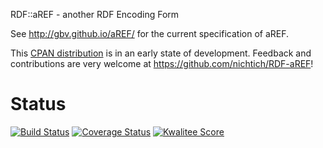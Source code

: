 RDF::aREF - another RDF Encoding Form

See <http://gbv.github.io/aREF/> for the current specification of aREF.

This [CPAN distribution](https://metacpan.org/release/RDF-aREF) is in an
early state of development. Feedback and contributions are very welcome at
<https://github.com/nichtich/RDF-aREF>!

# Status

[![Build
Status](https://travis-ci.org/nichtich/RDF-aREF.png)](https://travis-ci.org/nichtich/RDF-aREF)
[![Coverage Status](https://coveralls.io/repos/nichtich/RDF-aREF/badge.png?branch=devel)](https://coveralls.io/r/nichtich/RDF-aREF?branch=devel)
[![Kwalitee Score](http://cpants.cpanauthors.org/dist/RDF-aREF.png)](http://cpants.cpanauthors.org/dist/RDF-aREF)
